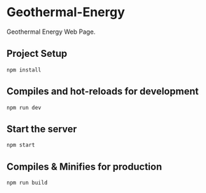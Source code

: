 # Geothermal-Energy
Geothermal Energy Web Page.


## Project Setup
```
npm install
```

## Compiles and hot-reloads for development
```
npm run dev
```

## Start the server
```
npm start
```

## Compiles & Minifies for production
```
npm run build
```
